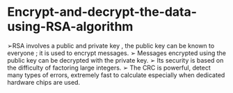 # Encrypt-and-decrypt-the-data-using-RSA-algorithm
➢RSA involves a public and private key , the public key can be known to everyone ; it is used to 
encrypt messages.
➢ Messages encrypted using the public key can be decrypted with the private key.
➢ Its security is based on the difficulty of factoring large integers.
➢ The CRC is powerful, detect many types of errors, extremely fast to calculate especially when 
dedicated hardware chips are used.
